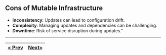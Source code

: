 ## Cons of Mutable Infrastructure

*   **Inconsistency**: Updates can lead to configuration drift.
*   **Complexity**: Managing updates and dependencies can be challenging.
*   **Downtime**: Risk of service disruption during updates."

---
|[< Prev](s2.md) | [Next>](s4.md)|
|----------------|---------------|
<!-- pagebreak -->
